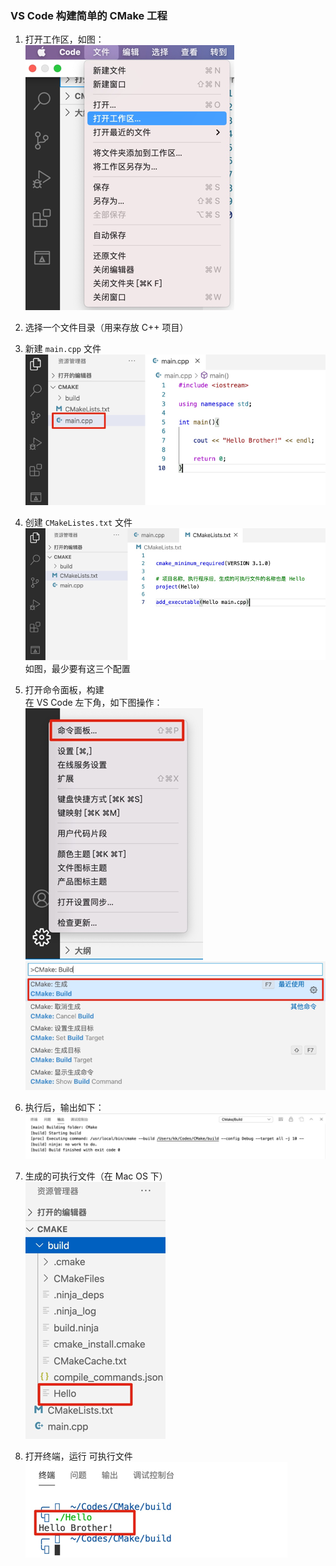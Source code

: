 ### VS Code 构建简单的 CMake 工程

1. 打开工作区，如图：   
    ![](./imgs/img.png)
   
2. 选择一个文件目录（用来存放 C++ 项目）
3. 新建 `main.cpp` 文件   
    ![](./imgs/img_1.png)
   
4. 创建 `CMakeListes.txt` 文件
    ![](./imgs/img_2.png)
如图，最少要有这三个配置
   
5. 打开命令面板，构建   
在 VS Code 左下角，如下图操作：   
   ![](./imgs/img_3.png)
   ![](./imgs/img_4.png)
  
6. 执行后，输出如下：
    ![](./imgs/img_5.png)
   
7. 生成的可执行文件（在 Mac OS 下）   
    ![](./imgs/img_6.png)
   
8. 打开终端，运行 可执行文件
    ![](./imgs/img_7.png)


